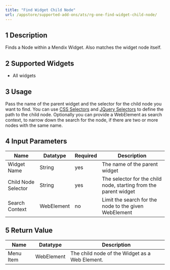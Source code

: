 ```yaml
---
title: "Find Widget Child Node"
url: /appstore/supported-add-ons/ats/rg-one-find-widget-child-node/
---
```


## 1 Description

Finds a Node within a Mendix Widget.
Also matches the widget node itself.

## 2 Supported Widgets

* All widgets

## 3 Usage

Pass the name of the parent widget and the selector for the child node you want to find. You can use [CSS Selectors](/appstore/supported-add-ons/ats/rg-one-selectors/#css-selectors) and [JQuery Selectors](/appstore/supported-add-ons/ats/rg-one-selectors/#jquery-selectors) to define the path to the child node.
Optionally you can provide a WebElement as search context, to narrow down the search for the node, if there are two or more nodes with the same name.

## 4 Input Parameters

Name | Datatype | Required | Description
--- | --- | --- | ---
Widget Name | String | yes | The name of the parent widget
Child Node Selector | String | yes | The selector for the child node, starting from the parent widget
Search Context | WebElement | no | Limit the search for the node to the given WebElement

## 5 Return Value

Name | Datatype | Description
--- | --- | ---
Menu Item | WebElement | The child node of the Widget as a Web Element.
